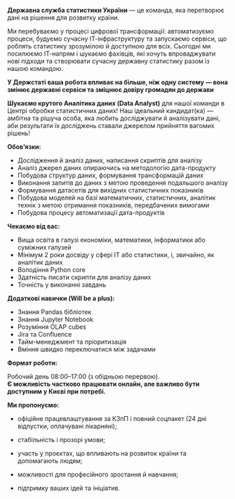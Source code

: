 **Державна служба статистики України** — це команда, яка перетворює дані на
рішення для розвитку країни.

Ми перебуваємо у процесі цифрової трансформації: автоматизуємо процеси,
будуємо сучасну ІТ-інфраструктуру та запускаємо сервіси, що роблять статистику
зрозумілою й доступною для всіх. Сьогодні ми посилюємо ІТ-напрям і шукаємо
фахівців, які хочуть впроваджувати нові підходи та створювати сучасну державну
статистику разом із нашою командою.

**У Держстаті ваша робота впливає на більше, ніж одну систему — вона змінює
державні сервіси та зміцнює довіру громадян до держави**

**Шукаємо крутого Аналітика даних (Data Analyst)** для нашої команди в Центрі
обробки статистичних даних! Наш ідеальний кандидат(ка) — амбітна та рішуча
особа, яка любить досліджувати й аналізувати дані, аби результати їх
досліджень ставали джерелом прийняття вагомих рішень!

**Обовʼязки:**

  * Дослідження й аналіз даних, написання скриптів для аналізу
  * Аналіз джерел даних опираючись на методологію дата-продукту
  * Побудова структур даних, формування трансформацій даних
  * Виконання запитів до даних з метою проведення подальшого аналізу
  * Формування датасетів для вихідних статистичних показників
  * Побудова моделей на базі математичних, статистичних, аналітик технік з метою отримання показників, передбачених вимогами
  * Побудова процесу автоматизації дата-продуктів

**Чекаємо від вас:**

  * Вища освіта в галузі економіки, математики, інформатики або суміжних галузей
  * Мінімум 2 роки досвіду у сфері IT або статистики, і, звичайно, як аналітик даних
  * Володіння Python core
  * Здатність писати скрипти для аналізу даних
  * Точність у виконанні завдань  
  

**Додаткові навички (Will be a plus):**

  * Знання Pandas бібліотек
  * Знання Jupyter Notebook
  * Розуміння OLAP cubes
  * Jira та Confluence
  * Тайм-менеджмент та пріоритизація
  * Вміння швидко переключатися між задачами

**Формат роботи:**

Робочий день 08:00–17:00 (з обідньою перервою).  
**Є можливість частково працювати онлайн, але важливо бути доступним у Києві
при потребі.**

**Ми пропонуємо:**

  * офіційне працевлаштування за КЗпП і повний соцпакет (24 дні відпустки, оплачувані лікарняні); 

  * стабільність і прозорі умови; 

  * участь у проєктах, що впливають на розвиток країни та допомагають людям; 

  * можливості для професійного зростання й навчання; 

  * підтримку ваших ідей та ініціатив.